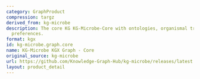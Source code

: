 ```yaml
---
category: GraphProduct
compression: targz
derived_from: kg-microbe
description: The core KG KG-Microbe-Core with ontologies, organismal traits, and growth
  preferences.
format: kgx
id: kg-microbe.graph.core
name: KG-Microbe KGX Graph - Core
original_source: kg-microbe
url: https://github.com/Knowledge-Graph-Hub/kg-microbe/releases/latest
layout: product_detail
---
```

